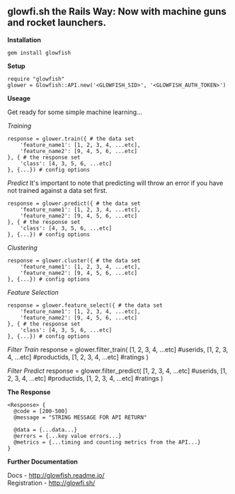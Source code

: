 
glowfi.sh the Rails Way: Now with machine guns and rocket launchers.
-----------

**Installation**

    gem install glowfish

**Setup**

    require "glowfish"
    glower = Glowfish::API.new('<GLOWFISH_SID>', '<GLOWFISH_AUTH_TOKEN>')

**Useage**

Get ready for some simple machine learning...

*Training*

    response = glower.train({ # the data set
	    'feature_name1': [1, 2, 3, 4, ...etc],
	    'feature_name2': [9, 4, 5, 6, ...etc]
    }, { # the response set
	    'class': [4, 3, 5, 6, ...etc]
    }, {...}) # config options

*Predict*
It's important to note that predicting will throw an error if you have not trained against a data set first.

    response = glower.predict({ # the data set
	    'feature_name1': [1, 2, 3, 4, ...etc],
	    'feature_name2': [9, 4, 5, 6, ...etc]
    }, { # the response set
	    'class': [4, 3, 5, 6, ...etc]
    }, {...}) # config options

*Clustering*

    response = glower.cluster({ # the data set
	    'feature_name1': [1, 2, 3, 4, ...etc],
	    'feature_name2': [9, 4, 5, 6, ...etc]
    }, {...}) # config options

*Feature Selection*

    response = glower.feature_select({ # the data set
	    'feature_name1': [1, 2, 3, 4, ...etc],
	    'feature_name2': [9, 4, 5, 6, ...etc]
    }, { # the response set
	    'class': [4, 3, 5, 6, ...etc]
    }, {...}) # config options
    
*Filter Train*
    response = glower.filter_train(
      [1, 2, 3, 4, ...etc] #userids,
      [1, 2, 3, 4, ...etc] #productids,
      [1, 2, 3, 4, ...etc] #ratings
    )
    
*Filter Predict*
    response = glower.filter_predict(
      [1, 2, 3, 4, ...etc] #userids,
      [1, 2, 3, 4, ...etc] #productids,
      [1, 2, 3, 4, ...etc] #ratings
    )

**The Response**

	<Response> {
	  @code = [200-500]
	  @message = "STRING MESSAGE FOR API RETURN"
	  
	  @data = {...data...}
	  @errors = {...key value errors...}
	  @metrics = {...timing and counting metrics from the API...}
	}

**Further Documentation**

Docs - http://glowfish.readme.io/  
Registration - http://glowfi.sh/
